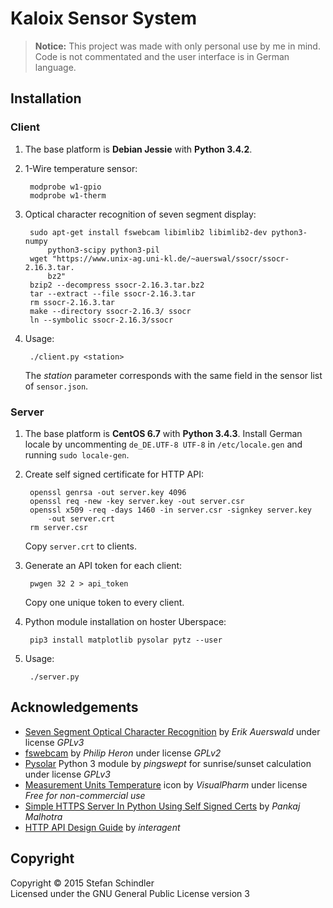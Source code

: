 # Kaloix Sensor System
> **Notice:** This project was made with only personal use by me in mind. Code
> is not commentated and the user interface is in German language.

## Installation
### Client
1. The base platform is  **Debian Jessie** with **Python 3.4.2**.

2. 1-Wire temperature sensor:

		modprobe w1-gpio
		modprobe w1-therm

3. Optical character recognition of seven segment display:

		sudo apt-get install fswebcam libimlib2 libimlib2-dev python3-numpy
			python3-scipy python3-pil
		wget "https://www.unix-ag.uni-kl.de/~auerswal/ssocr/ssocr-2.16.3.tar.
			bz2"
		bzip2 --decompress ssocr-2.16.3.tar.bz2
		tar --extract --file ssocr-2.16.3.tar
		rm ssocr-2.16.3.tar
		make --directory ssocr-2.16.3/ ssocr
		ln --symbolic ssocr-2.16.3/ssocr

4. Usage:

		./client.py <station>

	The *station* parameter corresponds with the same field in the sensor list
	of `sensor.json`.

### Server
1. The base platform is **CentOS 6.7** with **Python 3.4.3**. Install German
   locale by uncommenting `de_DE.UTF-8 UTF-8` in `/etc/locale.gen` and running
   `sudo locale-gen`.

2. Create self signed certificate for HTTP API:

		openssl genrsa -out server.key 4096
		openssl req -new -key server.key -out server.csr
		openssl x509 -req -days 1460 -in server.csr -signkey server.key
			-out server.crt
		rm server.csr

	Copy `server.crt` to clients.

3. Generate an API token for each client:

		pwgen 32 2 > api_token

	Copy one unique token to every client.

4. Python module installation on hoster Uberspace:

		pip3 install matplotlib pysolar pytz --user

5. Usage:

		./server.py

## Acknowledgements
* [Seven Segment Optical Character Recognition](https://www.unix-ag.uni-kl.de/~auerswal/ssocr/)
  by *Erik Auerswald* under license *GPLv3*
* [fswebcam](http://www.sanslogic.co.uk/fswebcam/) by *Philip Heron* under
  license *GPLv2*
* [Pysolar](http://pysolar.org/) Python 3 module by *pingswept* for
  sunrise/sunset calculation under license *GPLv3*
* [Measurement Units Temperature](http://www.veryicon.com/icons/system/icons8-metro-style/measurement-units-temperature.html)
  icon by *VisualPharm* under license *Free for non-commercial use*
* [Simple HTTPS Server In Python Using Self Signed Certs](http://pankajmalhotra.com/Simple-HTTPS-Server-In-Python-Using-Self-Signed-Certs/)
  by *Pankaj Malhotra*
* [HTTP API Design Guide](https://github.com/interagent/http-api-design) by
  *interagent*

## Copyright
Copyright © 2015 Stefan Schindler  
Licensed under the GNU General Public License version 3
